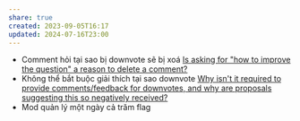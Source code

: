 ```yaml
---
share: true
created: 2023-09-05T16:17
updated: 2024-07-16T23:00
---
```

- Comment hỏi tại sao bị downvote sẽ bị xoá [Is asking for "how to improve the question" a reason to delete a comment?](https://meta.stackoverflow.com/q/386369/3416774)
- Không thể bắt buộc giải thích tại sao downvote [Why isn't it required to provide comments/feedback for downvotes, and why are proposals suggesting this so negatively received?](https://meta.stackoverflow.com/q/357436/3416774)
- Mod quản lý một ngày cả trăm flag